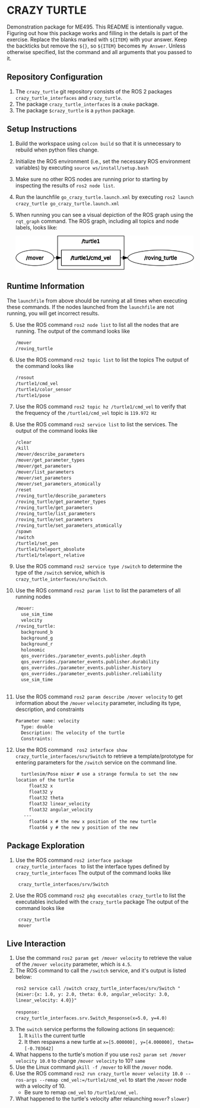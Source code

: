 # CRAZY TURTLE
Demonstration package for ME495.
This README is intentionally vague.
Figuring out how this package works and filling in the details is part of the
exercise. Replace the blanks marked with `${ITEM}` with your answer.
Keep the backticks but remove the `${}`, so `${ITEM}` becomes `My Answer`.
Unless otherwise specified, list the command and all arguments that you passed to it.

## Repository Configuration
1. The `crazy_turtle` git repository consists of the ROS 2 packages `crazy_turtle_interfaces` and `crazy_turtle`.
2. The package `crazy_turtle_interfaces` is a `cmake` package.
2. The package `$crazy_turtle` is a `python` package.


## Setup Instructions
1. Build the workspace using `colcon build` so that it is unnecessary to rebuild when python files change.
2. Initialize the ROS environment (i.e., set the necessary ROS environment variables) by executing `source ws/install/setup.bash`
3. Make sure no other ROS nodes are running prior to starting by inspecting the results of `ros2 node list`.
3. Run the launchfile `go_crazy_turtle.launch.xml` by executing `ros2 launch crazy_turtle go_crazy_turtle.launch.xml`
4. When running you can see a visual depiction of the ROS graph using the `rqt_graph` command.
   The ROS graph, including all topics and node labels, looks like:
   
   ![The ROS Graph](rosgraph.png)

## Runtime Information
The `launchfile` from above should be running at all times when executing these commands.
If the nodes launched from the `launchfile` are not running, you will get incorrect results.

5. Use the ROS command `ros2 node list` to list all the nodes that are running.
   The output of the command looks like
   ```
   /mover
   /roving_turtle

   ```
6. Use the ROS command `ros2 topic list` to list the topics
   The output of the command looks like
   ```
   /rosout
   /turtle1/cmd_vel
   /turtle1/color_sensor
   /turtle1/pose

   ```

7. Use the ROS command `ros2 topic hz /turtle1/cmd_vel` to verify that the frequency of
   the `/turtle1/cmd_vel` topic is `119.972 Hz`

8. Use the ROS command `ros2 service list` to list the services.
   The output of the command looks like
   ```
   /clear
   /kill
   /mover/describe_parameters
   /mover/get_parameter_types
   /mover/get_parameters
   /mover/list_parameters
   /mover/set_parameters
   /mover/set_parameters_atomically
   /reset
   /roving_turtle/describe_parameters
   /roving_turtle/get_parameter_types
   /roving_turtle/get_parameters
   /roving_turtle/list_parameters
   /roving_turtle/set_parameters
   /roving_turtle/set_parameters_atomically
   /spawn
   /switch
   /turtle1/set_pen
   /turtle1/teleport_absolute
   /turtle1/teleport_relative
   ```

9. Use the ROS command `ros2 service type /switch` to determine the type of the `/switch` service, which is `crazy_turtle_interfaces/srv/Switch`.

10. Use the ROS command `ros2 param list` to list the parameters of all running nodes
    ```
    /mover:
      use_sim_time
      velocity
    /roving_turtle:
      background_b
      background_g
      background_r
      holonomic
      qos_overrides./parameter_events.publisher.depth
      qos_overrides./parameter_events.publisher.durability
      qos_overrides./parameter_events.publisher.history
      qos_overrides./parameter_events.publisher.reliability
      use_sim_time
   
    ```

11. Use the ROS command `ros2 param describe /mover velocity` to get information about the `/mover` `velocity` parameter, including its type, description, and constraints
    ```
    Parameter name: velocity
      Type: double
      Description: The velocity of the turtle
      Constraints:

    ```

12. Use the ROS command ` ros2 interface show crazy_turtle_interfaces/srv/Switch` to retrieve a template/prototype for entering parameters for the `/switch` service on the command line.
    ```
      turtlesim/Pose mixer # use a strange formula to set the new location of the turtle
         float32 x
         float32 y
         float32 theta
         float32 linear_velocity
         float32 angular_velocity
       ---
         float64 x # the new x position of the new turtle
         float64 y # the new y position of the new

    ```

## Package Exploration
1. Use the ROS command `ros2 interface package crazy_turtle_interfaces ` to list the interface types defined by `crazy_turtle_interfaces`
   The output of the command looks like
   ```
    crazy_turtle_interfaces/srv/Switch

   ```
2. Use the ROS command `ros2 pkg executables crazy_turtle` to list the executables included with the `crazy_turtle` package
   The output of the command looks like
   ```
    crazy_turtle
    mover

   ```

## Live Interaction
1. Use the command `ros2 param get /mover velocity` to retrieve the value of the `/mover velocity` parameter, which is `4.5`.
2. The ROS command to call the `/switch` service, and it's output is listed below:
    ```
    ros2 service call /switch crazy_turtle_interfaces/srv/Switch "{mixer:{x: 1.0, y: 2.0, theta: 0.0, angular_velocity: 3.0, linear_velocity: 4.0}}"

    response:
    crazy_turtle_interfaces.srv.Switch_Response(x=5.0, y=4.0)
    ```
3. The `switch` service performs the following actions (in sequence):
    1. It `kills` the current turtle
    2. It then respawns a new turtle at `x=[5.000000], y=[4.000000], theta=[-0.703642]`
4. What happens to the turtle's motion if you use `ros2 param set /mover velocity 10.0` to change `/mover velocity` to 10? `same`
5. Use the Linux command `pkill -f /mover` to kill the `/mover` node.
6. Use the ROS command `ros2 run crazy_turtle mover velocity 10.0 --ros-args --remap cmd_vel:=/turtle1/cmd_vel` to start the `/mover` node with a velocity of 10. 
    - Be sure to remap `cmd_vel` to `/turtle1/cmd_vel`.
7. What happened to the turtle's velocity after relaunching `mover`? `slower}`
